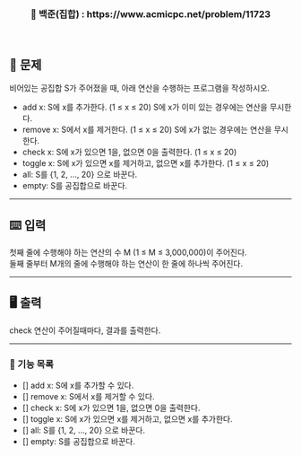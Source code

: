 <h3 align="center"> 
    📢 백준(집합) : https://www.acmicpc.net/problem/11723
</h3>

<br>

## 🚀 문제
비어있는 공집합 S가 주어졌을 때, 아래 연산을 수행하는 프로그램을 작성하시오.  

* add x: S에 x를 추가한다. (1 ≤ x ≤ 20) S에 x가 이미 있는 경우에는 연산을 무시한다.
* remove x: S에서 x를 제거한다. (1 ≤ x ≤ 20) S에 x가 없는 경우에는 연산을 무시한다.
* check x: S에 x가 있으면 1을, 없으면 0을 출력한다. (1 ≤ x ≤ 20)
* toggle x: S에 x가 있으면 x를 제거하고, 없으면 x를 추가한다. (1 ≤ x ≤ 20)
* all: S를 {1, 2, ..., 20} 으로 바꾼다.
* empty: S를 공집합으로 바꾼다.

---

## ⌨️ 입력
첫째 줄에 수행해야 하는 연산의 수 M (1 ≤ M ≤ 3,000,000)이 주어진다.  
둘째 줄부터 M개의 줄에 수행해야 하는 연산이 한 줄에 하나씩 주어진다.  

---

## 🖥️ 출력
check 연산이 주어질때마다, 결과를 출력한다.

---

### 📜 기능 목록
- [] add x: S에 x를 추가할 수 있다.
- [] remove x: S에서 x를 제거할 수 있다.
- [] check x: S에 x가 있으면 1을, 없으면 0을 출력한다. 
- [] toggle x: S에 x가 있으면 x를 제거하고, 없으면 x를 추가한다.
- [] all: S를 {1, 2, ..., 20} 으로 바꾼다.
- [] empty: S를 공집합으로 바꾼다.
